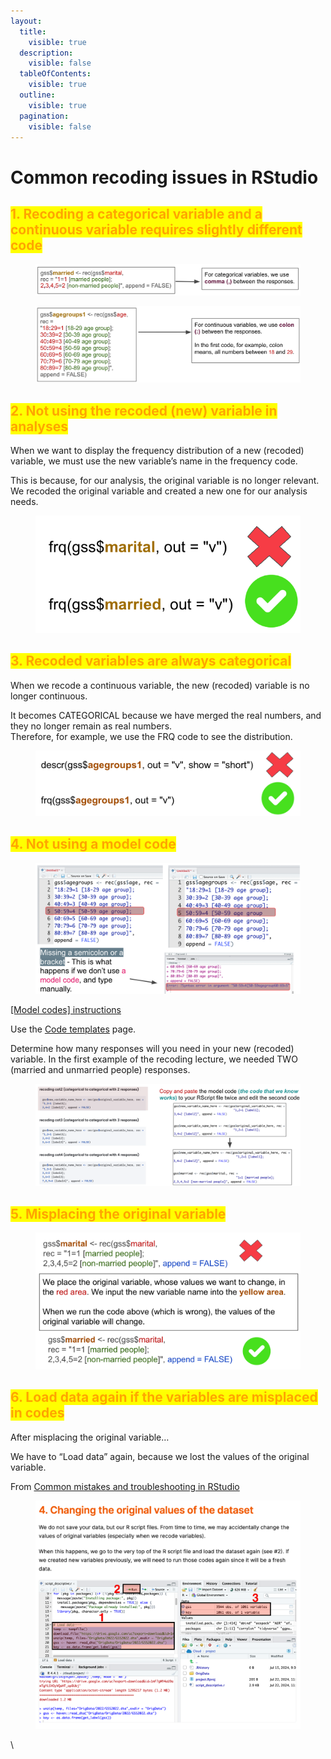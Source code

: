 ```yaml
---
layout:
  title:
    visible: true
  description:
    visible: false
  tableOfContents:
    visible: true
  outline:
    visible: true
  pagination:
    visible: false
---
```


# Common recoding issues in RStudio

## <mark style="color:orange;">1. Recoding a categorical variable and a continuous variable requires slightly different code</mark>

<figure><img src="../../../.gitbook/assets/image (39).png" alt=""><figcaption></figcaption></figure>

<figure><img src="../../../.gitbook/assets/image (40).png" alt=""><figcaption></figcaption></figure>

## <mark style="color:orange;">2. Not using the recoded (new) variable in analyses</mark>

When we want to display the frequency distribution of a new (recoded) variable, we must use the new variable’s name in the frequency code.&#x20;

This is because, for our analysis, the original variable is no longer relevant. We recoded the original variable and created a new one for our analysis needs.

<figure><img src="../../../.gitbook/assets/image (41).png" alt=""><figcaption></figcaption></figure>

## <mark style="color:orange;">3. Recoded variables are always categorical</mark>

When we recode a continuous variable, the new (recoded) variable is no longer continuous.

It becomes CATEGORICAL because we have merged the real numbers, and they no longer remain as real numbers.\
Therefore, for example, we use the FRQ code to see the distribution.

<figure><img src="../../../.gitbook/assets/image (42).png" alt=""><figcaption></figcaption></figure>

## <mark style="color:orange;">4. Not using a model code</mark>

<figure><img src="../../../.gitbook/assets/image (43).png" alt=""><figcaption></figcaption></figure>

[\[Model codes\] instructions](https://ttezcan.gitbook.io/lectures/all-lectures-and-labs/r-lab/lab-resources/model-codes)

Use the [Code templates](https://ttezcan.gitbook.io/lect/all-lectures-and-labs/r-lab/lab-resources/code-templates) page.

Determine how many responses will you need in your new (recoded) variable. In the first example of the recoding lecture, we needed TWO (married and unmarried people) responses.

<figure><img src="../../../.gitbook/assets/image (45).png" alt=""><figcaption></figcaption></figure>

## <mark style="color:orange;">5. Misplacing the original variable</mark>

<figure><img src="../../../.gitbook/assets/image (44).png" alt=""><figcaption></figcaption></figure>

## <mark style="color:orange;">6. Load data again if the variables are misplaced in codes</mark>

After misplacing the original variable…&#x20;

We have to “Load data” again, because we lost the values of the original variable.

From [Common mistakes and troubleshooting in RStudio](https://ttezcan.gitbook.io/lect/all-lectures-and-labs/r-lab/lab-resources/common-mistakes-and-troubleshooting-in-rstudio)

<figure><img src="../../../.gitbook/assets/image (3) (1) (1).png" alt=""><figcaption></figcaption></figure>

\
